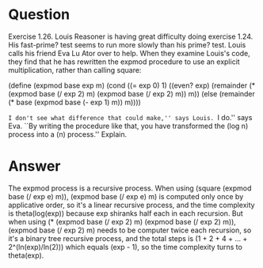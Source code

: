 # Question
Exercise 1.26.  Louis Reasoner is having great difficulty doing exercise 1.24. His fast-prime? test seems to run more slowly than his prime? test. Louis calls his friend Eva Lu Ator over to help. When they examine Louis's code, they find that he has rewritten the expmod procedure to use an explicit multiplication, rather than calling square:

(define (expmod base exp m)
  (cond ((= exp 0) 1)
          ((even? exp)
                   (remainder (* (expmod base (/ exp 2) m)
                                          (expmod base (/ exp 2) m))
                                                              m))
                                                                      (else
                                                                               (remainder (* base (expmod base (- exp 1) m))
                                                                                                   m))))

``I don't see what difference that could make,'' says Louis. ``I do.'' says Eva. ``By writing the procedure like that, you have transformed the (log n) process into a (n) process.'' Explain.

# Answer
The expmod process is a recursive process. When using (square (expmod base (/ exp e) m)), (expmod base (/ exp e) m) is computed only once by applicative order, so it's a linear recursive process, and the time complexity is theta(log(exp)) because exp shiranks half each in each recursion. But when using (* (expmod base (/ exp 2) m) (expmod base (/ exp 2) m)), (expmod base (/ exp 2) m) needs to be computer twice each recursion, so it's a binary tree recursive process, and the total steps is (1 + 2 + 4 + ... + 2^(ln(exp)/ln(2))) which equals (exp - 1), so the time complexity turns to theta(exp).
